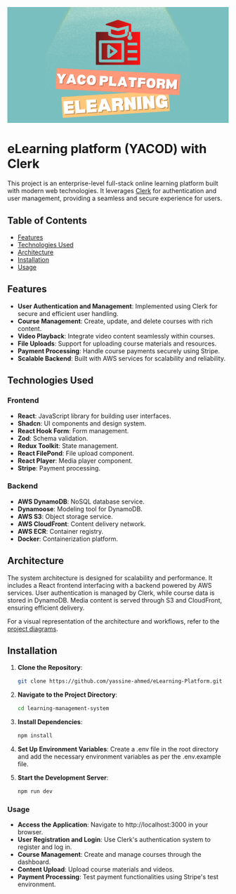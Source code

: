 ![Design & development](https://github.com/yassine-ahmed/eLearning-Platform/blob/main/Frontend/public/thumbnail.png)

# eLearning platform (YACOD) with Clerk

This project is an enterprise-level full-stack online learning platform built with modern web technologies. It leverages [Clerk](https://clerk.com) for authentication and user management, providing a seamless and secure experience for users.

## Table of Contents

- [Features](#features)
- [Technologies Used](#technologies-used)
- [Architecture](#architecture)
- [Installation](#installation)
- [Usage](#usage)

## Features

- **User Authentication and Management**: Implemented using Clerk for secure and efficient user handling.
- **Course Management**: Create, update, and delete courses with rich content.
- **Video Playback**: Integrate video content seamlessly within courses.
- **File Uploads**: Support for uploading course materials and resources.
- **Payment Processing**: Handle course payments securely using Stripe.
- **Scalable Backend**: Built with AWS services for scalability and reliability.

## Technologies Used

### Frontend

- **React**: JavaScript library for building user interfaces.
- **Shadcn**: UI components and design system.
- **React Hook Form**: Form management.
- **Zod**: Schema validation.
- **Redux Toolkit**: State management.
- **React FilePond**: File upload component.
- **React Player**: Media player component.
- **Stripe**: Payment processing.

### Backend

- **AWS DynamoDB**: NoSQL database service.
- **Dynamoose**: Modeling tool for DynamoDB.
- **AWS S3**: Object storage service.
- **AWS CloudFront**: Content delivery network.
- **AWS ECR**: Container registry.
- **Docker**: Containerization platform.

## Architecture

The system architecture is designed for scalability and performance. It includes a React frontend interfacing with a backend powered by AWS services. User authentication is managed by Clerk, while course data is stored in DynamoDB. Media content is served through S3 and CloudFront, ensuring efficient delivery.

For a visual representation of the architecture and workflows, refer to the [project diagrams](https://miro.com/app/board/uXjVLB-4pok=/).

## Installation

1. **Clone the Repository**:

   ```bash
   git clone https://github.com/yassine-ahmed/eLearning-Platform.git

2. **Navigate to the Project Directory**:

   ```bash
   cd learning-management-system

3. **Install Dependencies**:

   ```bash
   npm install

3. **Set Up Environment Variables**:
Create a .env file in the root directory and add the necessary environment variables as per the .env.example file.

3. **Start the Development Server**:

   ```bash
   npm run dev

### Usage

- **Access the Application**: Navigate to http://localhost:3000 in your browser.
- **User Registration and Login**: Use Clerk's authentication system to register and log in.
- **Course Management**: Create and manage courses through the dashboard.
- **Content Upload**: Upload course materials and videos.
- **Payment Processing**: Test payment functionalities using Stripe's test environment.
